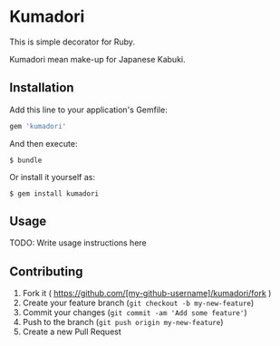 # Kumadori

This is simple decorator for Ruby.

Kumadori mean make-up for Japanese Kabuki.

## Installation

Add this line to your application's Gemfile:

```ruby
gem 'kumadori'
```

And then execute:

    $ bundle

Or install it yourself as:

    $ gem install kumadori

## Usage

TODO: Write usage instructions here

## Contributing

1. Fork it ( https://github.com/[my-github-username]/kumadori/fork )
2. Create your feature branch (`git checkout -b my-new-feature`)
3. Commit your changes (`git commit -am 'Add some feature'`)
4. Push to the branch (`git push origin my-new-feature`)
5. Create a new Pull Request
